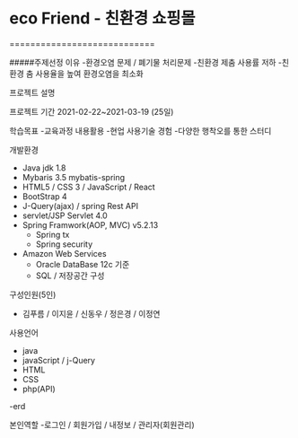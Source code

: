# eco Friend - 친환경 쇼핑몰 
============================

#####주제선정 이유
-환경오염 문제 / 폐기물 처리문제
-친환경 제춤 사용률 저하
-친환경 춤 사용율을 높여 환경오염을 최소화

프로젝트 설명

프로젝트 기간
2021-02-22~2021-03-19 (25일)

학습목표
-교육과정 내용활용
-현업 사용기술 경험
-다양한 행착오를 통한 스터디

개발환경
- Java jdk 1.8
- Mybaris 3.5 mybatis-spring
- HTML5 / CSS 3 / JavaScript / React
- BootStrap 4
- J-Query(ajax) / spring Rest API
- servlet/JSP Servlet 4.0
- Spring Framwork(AOP, MVC) v5.2.13
  - Spring tx
  - Spring security
- Amazon Web Services
  - Oracle DataBase 12c 기준
  - SQL / 저장공간 구성

구성인원(5인)
- 김푸름 / 이지윤 / 신동우 / 정은경 / 이정연

사용언어
- java
- javaScript / j-Query
- HTML
- CSS
- php(API)

-erd




본인역할
-로그인 / 회원가입 / 내정보 / 관리자(회원관리)



